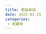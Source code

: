 ```yaml
---
title: 歌曲串烧
date: 2022-01-25
categories:
 - 收藏夹
---
```


<bilibili src="//player.bilibili.com/player.html?aid=591463061&bvid=BV1zq4y1r7Sd&cid=434362760&page=1" />

